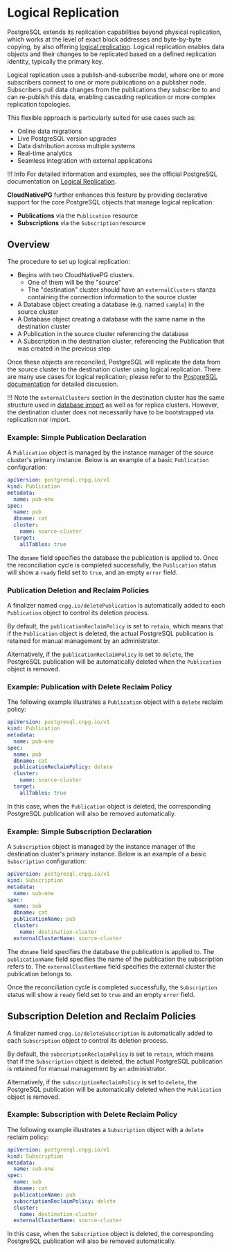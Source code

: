 # Logical Replication

PostgreSQL extends its replication capabilities beyond physical replication,
which works at the level of exact block addresses and byte-by-byte copying, by
also offering [logical replication](https://www.postgresql.org/docs/current/logical-replication.html).
Logical replication enables data objects and their changes to be replicated
based on a defined replication identity, typically the primary key.

Logical replication uses a publish-and-subscribe model, where one or more
subscribers connect to one or more publications on a publisher node.
Subscribers pull data changes from the publications they subscribe to and can
re-publish this data, enabling cascading replication or more complex
replication topologies.

This flexible approach is particularly suited for use cases such as:

- Online data migrations
- Live PostgreSQL version upgrades
- Data distribution across multiple systems
- Real-time analytics
- Seamless integration with external applications

!!! Info
    For detailed information and examples, see the official PostgreSQL
    documentation on [Logical Replication](https://www.postgresql.org/docs/current/logical-replication.html).

**CloudNativePG** further enhances this feature by providing declarative
support for the core PostgreSQL objects that manage logical replication:

- **Publications** via the `Publication` resource
- **Subscriptions** via the `Subscription` resource


## Overview

The procedure to set up logical replication:

- Begins with two CloudNativePG clusters.
    - One of them will be the "source"
    - The "destination" cluster should have an `externalClusters` stanza
      containing the connection information to the source cluster
- A Database object creating a database (e.g. named `sample`) in the source
  cluster
- A Database object creating a database with the same name in the destination
  cluster
- A Publication in the source cluster referencing the database
- A Subscription in the destination cluster, referencing the Publication that
  was created in the previous step

Once these objects are reconciled, PostgreSQL will replicate the data from
the source cluster to the destination cluster using logical replication. There
are many use cases for logical replication; please refer to the
[PostgreSQL documentation](https://www.postgresql.org/docs/current/logical-replication.html)
for detailed discussion.

!!! Note
    the `externalClusters` section in the destination cluster has the same
    structure used in [database import](database_import.md) as well as for
    replica clusters. However, the destination cluster does not necessarily
    have to be bootstrapped via replication nor import.

### Example: Simple Publication Declaration

A `Publication` object is managed by the instance manager of the source
cluster's primary instance.
Below is an example of a basic `Publication` configuration:

```yaml
apiVersion: postgresql.cnpg.io/v1
kind: Publication
metadata:
  name: pub-one
spec:
  name: pub
  dbname: cat
  cluster:
    name: source-cluster
  target:
    allTables: true
```

The `dbname` field specifies the database the publication is applied to.
Once the reconciliation cycle is completed successfully, the `Publication`
status will show a `ready` field set to `true`, and an empty `error` field.

### Publication Deletion and Reclaim Policies

A finalizer named `cnpg.io/deletePublication` is automatically added
to each `Publication` object to control its deletion process.

By default, the `publicationReclaimPolicy` is set to `retain`, which means
that if the `Publication` object is deleted, the actual PostgreSQL publication
is retained for manual management by an administrator.

Alternatively, if the `publicationReclaimPolicy` is set to `delete`,
the PostgreSQL publication will be automatically deleted when the `Publication`
object is removed.

### Example: Publication with Delete Reclaim Policy

The following example illustrates a `Publication` object with a `delete`
reclaim policy:

```yaml
apiVersion: postgresql.cnpg.io/v1
kind: Publication
metadata:
  name: pub-one
spec:
  name: pub
  dbname: cat
  publicationReclaimPolicy: delete
  cluster:
    name: source-cluster
  target:
    allTables: true
```

In this case, when the `Publication` object is deleted, the corresponding PostgreSQL publication will also be removed automatically.

### Example: Simple Subscription Declaration

A `Subscription` object is managed by the instance manager of the destination
cluster's primary instance.
Below is an example of a basic `Subscription` configuration:

```yaml
apiVersion: postgresql.cnpg.io/v1
kind: Subscription
metadata:
  name: sub-one
spec:
  name: sub
  dbname: cat
  publicationName: pub
  cluster:
    name: destination-cluster
  externalClusterName: source-cluster
```

The `dbname` field specifies the database the publication is applied to.
The `publicationName` field specifies the name of the publication the subscription refers to.
The `externalClusterName` field specifies the external cluster the publication belongs to.

Once the reconciliation cycle is completed successfully, the `Subscription`
status will show a `ready` field set to `true` and an empty `error` field.

## Subscription Deletion and Reclaim Policies

A finalizer named `cnpg.io/deleteSubscription` is automatically added
to each `Subscription` object to control its deletion process.

By default, the `subscriptionReclaimPolicy` is set to `retain`, which means
that if the `Subscription` object is deleted, the actual PostgreSQL publication
is retained for manual management by an administrator.

Alternatively, if the `subscriptionReclaimPolicy` is set to `delete`,
the PostgreSQL publication will be automatically deleted when the `Publication`
object is removed.

### Example: Subscription with Delete Reclaim Policy

The following example illustrates a `Subscription` object with a `delete`
reclaim policy:

```yaml
apiVersion: postgresql.cnpg.io/v1
kind: Subscription
metadata:
  name: sub-one
spec:
  name: sub
  dbname: cat
  publicationName: pub
  subscriptionReclaimPolicy: delete
  cluster:
    name: destination-cluster
  externalClusterName: source-cluster
```

In this case, when the `Subscription` object is deleted, the corresponding PostgreSQL publication will also be removed automatically.
